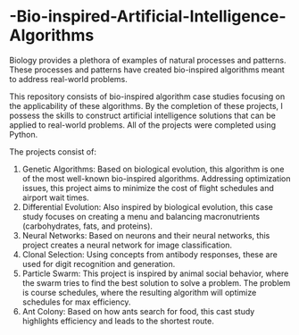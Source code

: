 # -Bio-inspired-Artificial-Intelligence-Algorithms


Biology provides a plethora of examples of natural processes and patterns. These processes and patterns have created bio-inspired algorithms meant to address real-world problems. 

This repository consists of bio-inspired algorithm case studies focusing on the applicability of these algorithms. By the completion of these projects, I possess the skills to construct artificial intelligence solutions that can be applied to real-world problems. All of the projects were completed using Python. 

The projects consist of:
1. Genetic Algorithms: Based on biological evolution, this algorithm is one of the most well-known bio-inspired algorithms. Addressing optimization issues, this project aims to minimize the cost of flight schedules and airport wait times.
2. Differential Evolution: Also inspired by biological evolution, this case study focuses on creating a menu and balancing macronutrients (carbohydrates, fats, and proteins). 
3. Neural Networks: Based on neurons and their neural networks, this project creates a neural network for image classification.
4. Clonal Selection: Using concepts from antibody responses, these are used for digit recognition and generation. 
5. Particle Swarm: This project is inspired by animal social behavior, where the swarm tries to find the best solution to solve a problem. The problem is course schedules, where the resulting algorithm will optimize schedules for max efficiency. 
6. Ant Colony: Based on how ants search for food, this cast study highlights efficiency and leads to the shortest route. 
